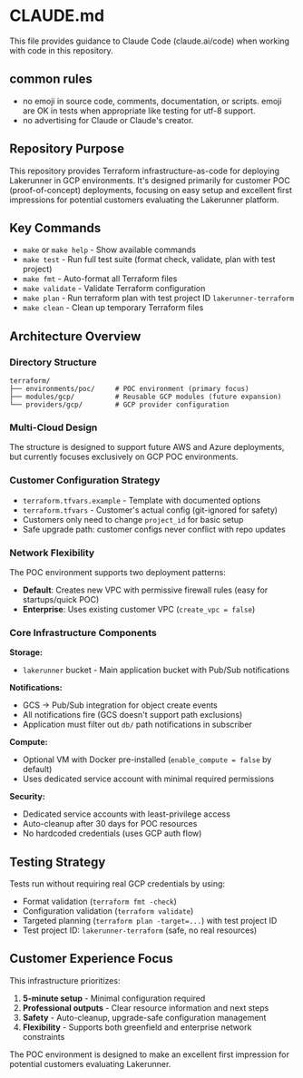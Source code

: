 # CLAUDE.md

This file provides guidance to Claude Code (claude.ai/code) when working with code in this repository.

## common rules

- no emoji in source code, comments, documentation, or scripts.  emoji are OK in tests when appropriate like testing for utf-8 support.
- no advertising for Claude or Claude's creator.

## Repository Purpose

This repository provides Terraform infrastructure-as-code for deploying Lakerunner in GCP environments. It's designed primarily for customer POC (proof-of-concept) deployments, focusing on easy setup and excellent first impressions for potential customers evaluating the Lakerunner platform.

## Key Commands

- `make` or `make help` - Show available commands
- `make test` - Run full test suite (format check, validate, plan with test project)
- `make fmt` - Auto-format all Terraform files
- `make validate` - Validate Terraform configuration
- `make plan` - Run terraform plan with test project ID `lakerunner-terraform`
- `make clean` - Clean up temporary Terraform files

## Architecture Overview

### Directory Structure
```
terraform/
├── environments/poc/     # POC environment (primary focus)
├── modules/gcp/          # Reusable GCP modules (future expansion)
└── providers/gcp/        # GCP provider configuration
```

### Multi-Cloud Design
The structure is designed to support future AWS and Azure deployments, but currently focuses exclusively on GCP POC environments.

### Customer Configuration Strategy
- `terraform.tfvars.example` - Template with documented options
- `terraform.tfvars` - Customer's actual config (git-ignored for safety)
- Customers only need to change `project_id` for basic setup
- Safe upgrade path: customer configs never conflict with repo updates

### Network Flexibility
The POC environment supports two deployment patterns:
- **Default**: Creates new VPC with permissive firewall rules (easy for startups/quick POC)
- **Enterprise**: Uses existing customer VPC (`create_vpc = false`)

### Core Infrastructure Components

**Storage:**
- `lakerunner` bucket - Main application bucket with Pub/Sub notifications

**Notifications:**
- GCS → Pub/Sub integration for object create events
- All notifications fire (GCS doesn't support path exclusions)
- Application must filter out `db/` path notifications in subscriber

**Compute:**
- Optional VM with Docker pre-installed (`enable_compute = false` by default)
- Uses dedicated service account with minimal required permissions

**Security:**
- Dedicated service accounts with least-privilege access
- Auto-cleanup after 30 days for POC resources
- No hardcoded credentials (uses GCP auth flow)

## Testing Strategy

Tests run without requiring real GCP credentials by using:
- Format validation (`terraform fmt -check`)
- Configuration validation (`terraform validate`)
- Targeted planning (`terraform plan -target=...`) with test project ID
- Test project ID: `lakerunner-terraform` (safe, no real resources)

## Customer Experience Focus

This infrastructure prioritizes:
1. **5-minute setup** - Minimal configuration required
2. **Professional outputs** - Clear resource information and next steps
3. **Safety** - Auto-cleanup, upgrade-safe configuration management
4. **Flexibility** - Supports both greenfield and enterprise network constraints

The POC environment is designed to make an excellent first impression for potential customers evaluating Lakerunner.
